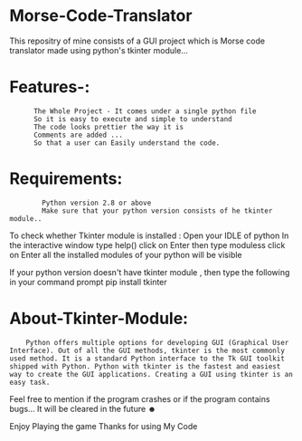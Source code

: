 # Morse-Code-Translator

This repositry of mine consists of a GUI project which is Morse code translator made using python's tkinter module...


# Features-:
          The Whole Project - It comes under a single python file
          So it is easy to execute and simple to understand
          The code looks prettier the way it is
          Comments are added ... 
          So that a user can Easily understand the code.
          
# Requirements:
            Python version 2.8 or above
            Make sure that your python version consists of he tkinter module..
            
To check whether Tkinter module is installed :
  Open your IDLE of python
  In the interactive window type help()
  click on Enter
  then type moduless
  click on Enter
  all the installed modules of your python will be visible
  
If your python version doesn't have tkinter module , then type the following in your command prompt
    pip install tkinter
    

# About-Tkinter-Module:
        Python offers multiple options for developing GUI (Graphical User Interface). Out of all the GUI methods, tkinter is the most commonly used method. It is a standard Python interface to the Tk GUI toolkit shipped with Python. Python with tkinter is the fastest and easiest way to create the GUI applications. Creating a GUI using tkinter is an easy task.
        
        
        
       
       
Feel free to mention if the program crashes or if the program contains bugs...
It will be cleared in the future ☻

Enjoy Playing the game 
Thanks for using My Code
 
            
